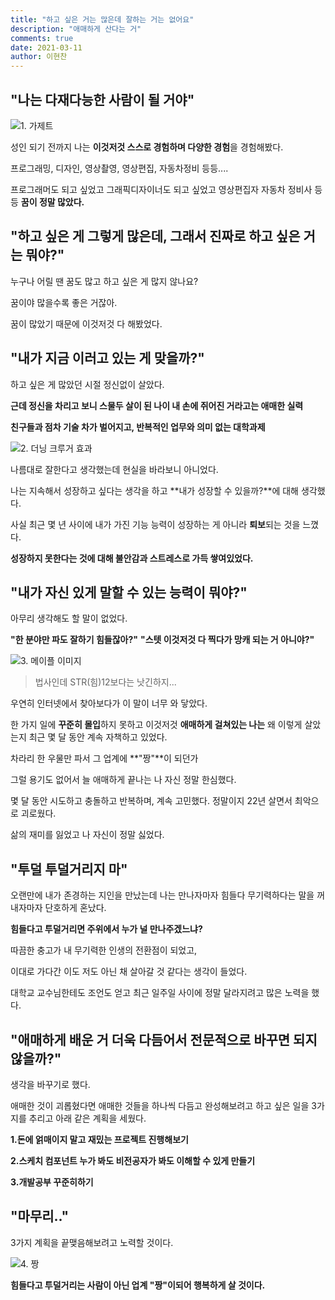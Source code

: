 ```yaml
---
title: "하고 싶은 거는 많은데 잘하는 거는 없어요"
description: "애매하게 산다는 거"
comments: true
date: 2021-03-11
author: 이현찬
---
```



## "나는 다재다능한 사람이 될 거야"

![1. 가제트](https://i.imgur.com/cSDSKTh.jpg)

성인 되기 전까지 나는 **이것저것 스스로 경험하며 다양한 경험**을 경험해봤다.

프로그래밍, 디자인, 영상촬영, 영상편집, 자동차정비 등등....

프로그래머도 되고 싶었고 그래픽디자이너도 되고 싶었고 영상편집자 자동차 정비사 등등 **꿈이 정말 많았다.**


## "하고 싶은 게 그렇게 많은데, 그래서 진짜로 하고 싶은 거는 뭐야?"

누구나 어릴 땐 꿈도 많고 하고 싶은 게 많지 않나요?

꿈이야 많을수록 좋은 거잖아.

꿈이 많았기 때문에 이것저것 다 해봤었다.


## "내가 지금 이러고 있는 게 맞을까?"

하고 싶은 게 많았던 시절 정신없이 살았다.

**근데 정신을 차리고 보니 스물두 살이 된 나이 내 손에 쥐어진 거라고는 애매한 실력**

**친구들과 점차 기술 차가 벌어지고, 반복적인 업무와 의미 없는 대학과제**

![2. 더닝 크루거 효과](https://i.imgur.com/FFbVVhS.png)

나름대로 잘한다고 생각했는데 현실을 바라보니 아니었다.

나는 지속해서 성장하고 싶다는 생각을 하고 **내가 성장할 수 있을까?**에 대해 생각했다.

사실 최근 몇 년 사이에 내가 가진 기능 능력이 성장하는 게 아니라 **퇴보**되는 것을 느꼈다.

**성장하지 못한다는 것에 대해 불안감과 스트레스로 가득 쌓여있었다.**


## "내가 자신 있게 말할 수 있는 능력이 뭐야?"

아무리 생각해도 할 말이 없었다.

**"한 분야만 파도 잘하기 힘들잖아?"**
**"스텟 이것저것 다 찍다가 망캐 되는 거 아니야?"**

![3. 메이플 이미지](https://i.imgur.com/TAwkd2p.png)
> 법사인데 STR(힘)12보다는 낫긴하지...

우연히 인터넷에서 찾아보다가 이 말이 너무 와 닿았다.

한 가지 일에 **꾸준히 몰입**하지 못하고 이것저것 **애매하게 걸쳐있는 나는** 왜 이렇게 살았는지 최근 몇 달 동안 계속 자책하고 있었다.

차라리 한 우물만 파서 그 업계에 **"짱"**이 되던가

그럴 용기도 없어서 늘 애매하게 끝나는 나 자신 정말 한심했다.

몇 달 동안 시도하고 충돌하고 반복하며, 계속 고민했다. 정말이지 22년 살면서 최악으로 괴로웠다.

삶의 재미를 잃었고 나 자신이 정말 싫었다.


## "투덜 투덜거리지 마"

오랜만에 내가 존경하는 지인을 만났는데 나는 만나자마자 힘들다 무기력하다는 말을 꺼내자마자 단호하게 혼났다.

**힘들다고 투덜거리면 주위에서 누가 널 만나주겠느냐?**

따끔한 충고가 내 무기력한 인생의 전환점이 되었고,

이대로 가다간 이도 저도 아닌 채 살아갈 것 같다는 생각이 들었다.

대학교 교수님한테도 조언도 얻고 최근 일주일 사이에 정말 달라지려고 많은 노력을 했다.


## "애매하게 배운 거 더욱 다듬어서 전문적으로 바꾸면 되지 않을까?"

생각을 바꾸기로 했다.

애매한 것이 괴롭혔다면 애매한 것들을 하나씩 다듬고 완성해보려고 하고 싶은 일을 3가지를 추리고 아래 같은 계획을 세웠다.

**1.돈에 얽매이지 말고 재밌는 프로젝트 진행해보기**

**2.스케치 컴포넌트 누가 봐도 비전공자가 봐도 이해할 수 있게 만들기**

**3.개발공부 꾸준히하기**


## "마무리.."

3가지 계획을 끝맺음해보려고 노력할 것이다.

![4. 짱](https://i.imgur.com/whrkHkG.png)

**힘들다고 투덜거리는 사람이 아닌 업계 "짱"이되어 행복하게 살 것이다.**

